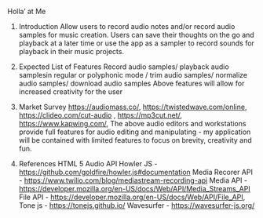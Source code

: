 Holla’ at Me
 
1. Introduction
Allow users to record audio notes and/or record audio samples for music creation. 
Users can save their thoughts on the go and playback at a later time or use the app as a sampler to record sounds for playback in their music projects. 
 
2. Expected List of Features
Record audio samples/ playback audio samplesin regular or polyphonic mode / trim audio samples/ normalize audio samples/ download audio samples
Above features will allow for increased creativity for the user 
 
3. Market Survey
https://audiomass.co/, https://twistedwave.com/online, https://clideo.com/cut-audio , https://mp3cut.net/, https://www.kapwing.com/, 
The above audio editors and workstations provide full features for audio editing and manipulating - my application will be contained with limited features to focus on brevity, creativity and fun. 
4. References
HTML 5 Audio API Howler JS - https://github.com/goldfire/howler.js#documentation 
Media Recorer API - https://www.twilio.com/blog/mediastream-recording-api 
Media API - https://developer.mozilla.org/en-US/docs/Web/API/Media_Streams_API
 File API - https://developer.mozilla.org/en-US/docs/Web/API/File_API, 
Tone js - https://tonejs.github.io/
Wavesurfer - https://wavesurfer-js.org/
 

